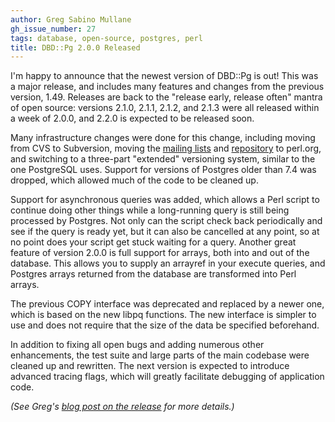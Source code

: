 ```yaml
---
author: Greg Sabino Mullane
gh_issue_number: 27
tags: database, open-source, postgres, perl
title: DBD::Pg 2.0.0 Released
---
```


I'm happy to announce that the newest version of DBD::Pg is out! This was a major release, and includes many features and changes from the previous version, 1.49. Releases are back to the "release early, release often" mantra of open source: versions 2.1.0, 2.1.1, 2.1.2, and 2.1.3 were all released within a week of 2.0.0, and 2.2.0 is expected to be released soon.

Many infrastructure changes were done for this change, including moving from CVS to Subversion, moving the [mailing lists](http://www.nntp.perl.org/group/perl.dbd.pg/) and [repository](http://svn.perl.org/modules/DBD-Pg/trunk/) to perl.org, and switching to a three-part "extended" versioning system, similar to the one PostgreSQL uses. Support for versions of Postgres older than 7.4 was dropped, which allowed much of the code to be cleaned up.

Support for asynchronous queries was added, which allows a Perl script to continue doing other things while a long-running query is still being processed by Postgres. Not only can the script check back periodically and see if the query is ready yet, but it can also be cancelled at any point, so at no point does your script get stuck waiting for a query. Another great feature of version 2.0.0 is full support for arrays, both into and out of the database. This allows you to supply an arrayref in your execute queries, and Postgres arrays returned from the database are transformed into Perl arrays.

The previous COPY interface was deprecated and replaced by a newer one, which is based on the new libpq functions. The new interface is simpler to use and does not require that the size of the data be specified beforehand.

In addition to fixing all open bugs and adding numerous other enhancements, the test suite and large parts of the main codebase were cleaned up and rewritten. The next version is expected to introduce advanced tracing flags, which will greatly facilitate debugging of application code.

*(See Greg's [blog post on the release](http://people.planetpostgresql.org/greg/index.php?/archives/122-DBDPg-2.0.0-released.html) for more details.)*
